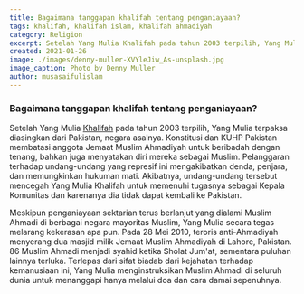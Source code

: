 ```yaml
---
title: Bagaimana tanggapan khalifah tentang penganiayaan?
tags: khalifah, khalifah islam, khalifah ahmadiyah
category: Religion
excerpt: Setelah Yang Mulia Khalifah pada tahun 2003 terpilih, Yang Mulia terpaksa diasingkan dari Pakistan, negara asalnya. Konstitusi dan KUHP Pakistan membatasi anggota Jemaat Muslim Ahmadiyah untuk beribadah dengan tenang, bahkan juga menyatakan diri mereka sebagai Muslim.
created: 2021-01-26
image: ./images/denny-muller-XVYleJiw_As-unsplash.jpg
image_caption: Photo by Denny Muller
author: musasaifulislam
---
```


### Bagaimana tanggapan khalifah tentang penganiayaan?
Setelah Yang Mulia [Khalifah](/post/khalifah) pada tahun 2003 terpilih, Yang Mulia terpaksa diasingkan dari Pakistan, negara asalnya. Konstitusi dan KUHP Pakistan membatasi anggota Jemaat Muslim Ahmadiyah untuk beribadah dengan tenang, bahkan juga menyatakan diri mereka sebagai Muslim. Pelanggaran terhadap undang-undang yang represif ini mengakibatkan denda, penjara, dan memungkinkan hukuman mati. Akibatnya, undang-undang tersebut mencegah Yang Mulia Khalifah untuk memenuhi tugasnya sebagai Kepala Komunitas dan karenanya dia tidak dapat kembali ke Pakistan.

Meskipun penganiayaan sektarian terus berlanjut yang dialami Muslim Ahmadi di berbagai negara mayoritas Muslim, Yang Mulia secara tegas melarang kekerasan apa pun. Pada 28 Mei 2010, teroris anti-Ahmadiyah menyerang dua masjid milik Jemaat Muslim Ahmadiyah di Lahore, Pakistan. 86 Muslim Ahmadi menjadi syahid ketika Sholat Jum'at, sementara puluhan lainnya terluka. Terlepas dari sifat biadab dari kejahatan terhadap kemanusiaan ini, Yang Mulia menginstruksikan Muslim Ahmadi di seluruh dunia untuk menanggapi hanya melalui doa dan cara damai sepenuhnya.